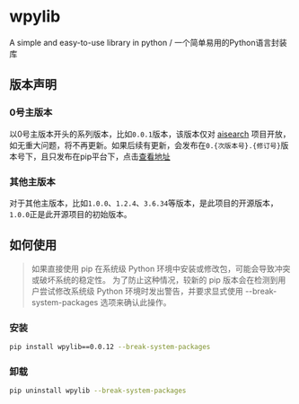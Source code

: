 # wpylib
A simple and easy-to-use library in python / 一个简单易用的Python语言封装库

## 版本声明

### 0号主版本
以0号主版本开头的系列版本，比如```0.0.1```版本，该版本仅对 [aisearch](https://github.com/WGrape/aisearch) 项目开放，如无重大问题，将不再更新。如果后续有更新，会发布在```0.{次版本号}.{修订号}```版本号下，且只发布在pip平台下，点击[查看地址](https://pypi.org/project/wpylib/)

### 其他主版本
对于其他主版本，比如```1.0.0```、```1.2.4```、```3.6.34```等版本，是此项目的开源版本，```1.0.0```正是此开源项目的初始版本。

## 如何使用

> 如果直接使用 pip 在系统级 Python 环境中安装或修改包，可能会导致冲突或破坏系统的稳定性。 为了防止这种情况，较新的 pip 版本会在检测到用户尝试修改系统级 Python 环境时发出警告，并要求显式使用 --break-system-packages 选项来确认此操作。

### 安装
```bash
pip install wpylib==0.0.12 --break-system-packages 
```

### 卸载
```bash
pip uninstall wpylib --break-system-packages
```

